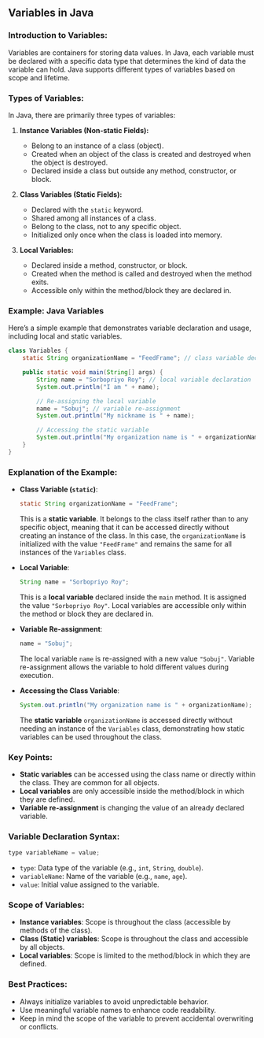 ## **Variables in Java**

### **Introduction to Variables:**
Variables are containers for storing data values. In Java, each variable must be declared with a specific data type that determines the kind of data the variable can hold. Java supports different types of variables based on scope and lifetime.

### **Types of Variables:**
In Java, there are primarily three types of variables:

1. **Instance Variables (Non-static Fields):**
   - Belong to an instance of a class (object).
   - Created when an object of the class is created and destroyed when the object is destroyed.
   - Declared inside a class but outside any method, constructor, or block.
   
2. **Class Variables (Static Fields):**
   - Declared with the `static` keyword.
   - Shared among all instances of a class.
   - Belong to the class, not to any specific object.
   - Initialized only once when the class is loaded into memory.

3. **Local Variables:**
   - Declared inside a method, constructor, or block.
   - Created when the method is called and destroyed when the method exits.
   - Accessible only within the method/block they are declared in.

### **Example: Java Variables**

Here’s a simple example that demonstrates variable declaration and usage, including local and static variables.

```java
class Variables {
    static String organizationName = "FeedFrame"; // class variable declaration

    public static void main(String[] args) {
        String name = "Sorbopriyo Roy"; // local variable declaration
        System.out.println("I am " + name);

        // Re-assigning the local variable
        name = "Sobuj"; // variable re-assignment
        System.out.println("My nickname is " + name);

        // Accessing the static variable
        System.out.println("My organization name is " + organizationName);
    }
}
```

### **Explanation of the Example:**

- **Class Variable (`static`)**:  
  ```java
  static String organizationName = "FeedFrame";
  ```
  This is a **static variable**. It belongs to the class itself rather than to any specific object, meaning that it can be accessed directly without creating an instance of the class. In this case, the `organizationName` is initialized with the value `"FeedFrame"` and remains the same for all instances of the `Variables` class.

- **Local Variable**:  
  ```java
  String name = "Sorbopriyo Roy";
  ```
  This is a **local variable** declared inside the `main` method. It is assigned the value `"Sorbopriyo Roy"`. Local variables are accessible only within the method or block they are declared in.

- **Variable Re-assignment**:  
  ```java
  name = "Sobuj";
  ```
  The local variable `name` is re-assigned with a new value `"Sobuj"`. Variable re-assignment allows the variable to hold different values during execution.

- **Accessing the Class Variable**:  
  ```java
  System.out.println("My organization name is " + organizationName);
  ```
  The **static variable** `organizationName` is accessed directly without needing an instance of the `Variables` class, demonstrating how static variables can be used throughout the class.

### **Key Points:**
- **Static variables** can be accessed using the class name or directly within the class. They are common for all objects.
- **Local variables** are only accessible inside the method/block in which they are defined.
- **Variable re-assignment** is changing the value of an already declared variable.

### **Variable Declaration Syntax:**
```java
type variableName = value;
```
- `type`: Data type of the variable (e.g., `int`, `String`, `double`).
- `variableName`: Name of the variable (e.g., `name`, `age`).
- `value`: Initial value assigned to the variable.

### **Scope of Variables:**
- **Instance variables**: Scope is throughout the class (accessible by methods of the class).
- **Class (Static) variables**: Scope is throughout the class and accessible by all objects.
- **Local variables**: Scope is limited to the method/block in which they are defined.

### **Best Practices:**
- Always initialize variables to avoid unpredictable behavior.
- Use meaningful variable names to enhance code readability.
- Keep in mind the scope of the variable to prevent accidental overwriting or conflicts.
